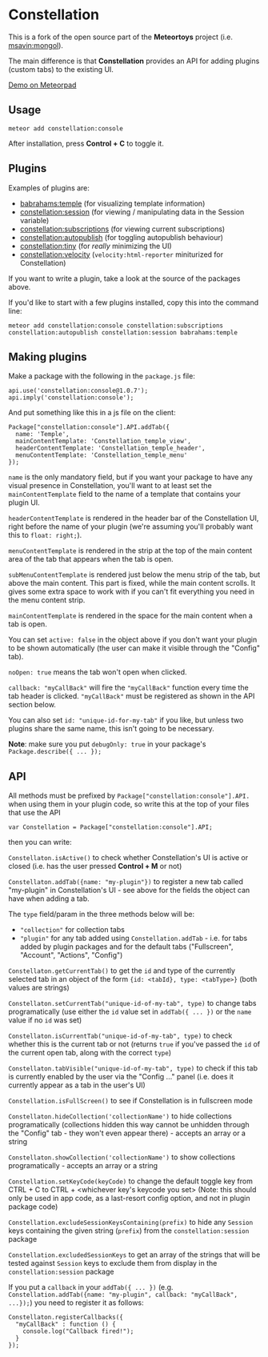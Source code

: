 Constellation
=============

This is a fork of the open source part of the __Meteortoys__ project (i.e. [msavin:mongol](https://github.com/msavin/Mongol)).

The main difference is that __Constellation__ provides an API for adding plugins (custom tabs) to the existing UI.

[Demo on Meteorpad](http://meteorpad.com/pad/Wm7SreoMmL8QTMKkT/Constellation_Demo)

Usage
-----
```
meteor add constellation:console
```

After installation, press <strong>Control + C</strong> to toggle it.

Plugins
-------

Examples of plugins are:

- [babrahams:temple](https://github.com/JackAdams/temple) (for visualizing template information)
- [constellation:session](https://github.com/JackAdams/constellation-session) (for viewing / manipulating data in the Session variable)
- [constellation:subscriptions](https://github.com/JackAdams/constellation-subscriptions) (for viewing current subscriptions)
- [constellation:autopublish](https://github.com/JackAdams/constellation-autopublish) (for toggling autopublish behaviour)
- [constellation:tiny](https://github.com/JackAdams/constellation-tiny) (for _really_ minimizing the UI)
- [constellation:velocity](https://github.com/JackAdams/constellation-velocity) (`velocity:html-reporter` miniturized for Constellation)

If you want to write a plugin, take a look at the source of the packages above.

If you'd like to start with a few plugins installed, copy this into the command line:
```
meteor add constellation:console constellation:subscriptions constellation:autopublish constellation:session babrahams:temple
```

Making plugins
--------------

Make a package with the following in the `package.js` file:

```
api.use('constellation:console@1.0.7');
api.imply('constellation:console');
```

And put something like this in a js file on the client:

```
Package["constellation:console"].API.addTab({
  name: 'Temple',
  mainContentTemplate: 'Constellation_temple_view',
  headerContentTemplate: 'Constellation_temple_header',
  menuContentTemplate: 'Constellation_temple_menu'
});
```

`name` is the only mandatory field, but if you want your package to have any visual presence in Constellation, you'll want to at least set the `mainContentTemplate` field to the name of a template that contains your plugin UI.

`headerContentTemplate` is rendered in the header bar of the Constellation UI, right before the name of your plugin (we're assuming you'll probably want this to `float: right;`).

`menuContentTemplate` is rendered in the strip at the top of the main content area of the tab that appears when the tab is open.

`subMenuContentTemplate` is rendered just below the menu strip of the tab, but above the main content. This part is fixed, while the main content scrolls. It gives some extra space to work with if you can't fit everything you need in the menu content strip.

`mainContentTemplate` is rendered in the space for the main content when a tab is open.

You can set `active: false` in the object above if you don't want your plugin to be shown automatically (the user can make it visible through the "Config" tab).

`noOpen: true` means the tab won't open when clicked.

`callback: "myCallBack"` will fire the `"myCallBack"` function every time the tab header is clicked. `"myCallBack"` must be registered as shown in the API section below.

You can also set `id: "unique-id-for-my-tab"` if you like, but unless two plugins share the same name, this isn't going to be necessary.

__Note__: make sure you put `debugOnly: true` in your package's `Package.describe({ ... });`

API
---

All methods must be prefixed by `Package["constellation:console"].API.` when using them in your plugin code, so write this at the top of your files that use the API
```
var Constellation = Package["constellation:console"].API;
```
then you can write:

`Constellaton.isActive()` to check whether Constellation's UI is active or closed (i.e. has the user pressed __Control + M__ or not)

`Constellaton.addTab({name: "my-plugin"})` to register a new tab called "my-plugin" in Constellation's UI - see above for the fields the object can have when adding a tab.

The `type` field/param in the three methods below will be:
 - `"collection"` for collection tabs
 - `"plugin"` for any tab added using `Constellation.addTab` - i.e. for tabs added by plugin packages and for the default tabs ("Fullscreen", "Account", "Actions", "Config")

`Constellaton.getCurrentTab()` to get the `id` and type of the currently selected tab in an object of the form `{id: <tabId}, type: <tabType>}` (both values are strings)

`Constellaton.setCurrentTab("unique-id-of-my-tab", type)` to change tabs programatically (use either the `id` value set in `addTab({ ... })` or the `name` value if no `id` was set)

`Constellaton.isCurrentTab("unique-id-of-my-tab", type)` to check whether this is the current tab or not (returns `true` if you've passed the `id` of the current open tab, along with the correct `type`)

`Constellaton.tabVisible("unique-id-of-my-tab", type)` to check if this tab is currently enabled by the user via the "Config ..." panel (i.e. does it currently appear as a tab in the user's UI)

`Constellation.isFullScreen()` to see if Constellation is in fullscreen mode

`Constellaton.hideCollection('collectionName')` to hide collections programatically (collections hidden this way cannot be unhidden through the "Config" tab - they won't even appear there) - accepts an array or a string

`Constellaton.showCollection('collectionName')` to show collections programatically - accepts an array or a string

`Constellation.setKeyCode(keyCode)` to change the default toggle key from CTRL + C to CTRL + <whichever key's keycode you set> (Note: this should only be used in app code, as a last-resort config option, and not in plugin package code)

`Constellation.excludeSessionKeysContaining(prefix)` to hide any `Session` keys containing the given string (`prefix`) from the `constellation:session` package

`Constellation.excludedSessionKeys` to get an array of the strings that will be tested against `Session` keys to exclude them from display in the `constellation:session` package

If you put a `callback` in your `addTab({ ... })` (e.g. `Constellation.addTab({name: "my-plugin", callback: "myCallBack", ...});`) you need to register it as follows:
```
Constellaton.registerCallbacks({
  "myCallBack" : function () {
    console.log("Callback fired!");
  }
});
```